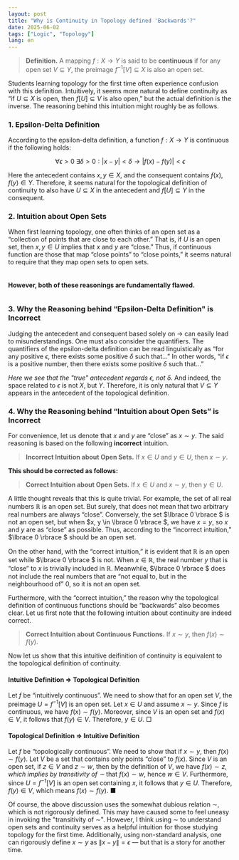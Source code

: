 ```yaml
---
layout: post
title: "Why is Continuity in Topology defined 'Backwards'?"
date: 2025-06-02
tags: ["Logic", "Topology"]
lang: en
---
```


> **Definition.** A mapping $f: X \to Y$ is said to be **continuous** if for any open set $V \subseteq Y$, the preimage $f^{-1}[V] \subseteq X$ is also an open set.

Students learning topology for the first time often experience confusion with this definition. Intuitively, it seems more natural to define continuity as “if $U \subseteq X$ is open, then $f[U] \subseteq V$ is also open,” but the actual definition is the inverse. The reasoning behind this intuition might roughly be as follows.

### 1. Epsilon-Delta Definition

According to the epsilon-delta definition, a function $f: X \to Y$ is continuous if the following holds:

$$
\forall \epsilon > 0 \; \exists \delta > 0 : |x - y| < \delta \rightarrow |f(x) - f(y)| < \epsilon
$$

Here the antecedent contains $x, y \in X$, and the consequent contains $f(x), f(y) \in Y$. Therefore, it seems natural for the topological definition of continuity to also have $U \subseteq X$ in the antecedent and $f[U] \subseteq Y$ in the consequent.

### 2. Intuition about Open Sets

When first learning topology, one often thinks of an open set as a “collection of points that are close to each other.” That is, if $U$ is an open set, then $x, y \in U$ implies that $x$ and $y$ are “close.” Thus, if continuous function are those that map “close points” to “close points,” it seems natural to require that they map open sets to open sets.

<div style="margin: 2.5em 0;">
</div>

**However, both of these reasonings are fundamentally flawed.**

<div style="margin: 2.5em 0;">
</div>

### 3. Why the Reasoning behind “Epsilon-Delta Definition" is Incorrect

Judging the antecedent and consequent based solely on $\rightarrow$ can easily lead to misunderstandings. One must also consider the quantifiers. The quantifiers of the epsilon-delta definition can be read linguistically as “for any positive $\epsilon$, there exists some positive $\delta$ such that...” In other words, “if $\epsilon$ is a positive number, then there exists some positive $\delta$ such that...”

_Here we see that the "true" antecedent regards $\epsilon$\, not $\delta$._ And indeed, the space related to $\epsilon$ is not $X$, but $Y$. Therefore, it is only natural that $V \subseteq Y$ appears in the antecedent of the topological definition.

### 4. Why the Reasoning behind “Intuition about Open Sets” is Incorrect

For convenience, let us denote that $x$ and $y$ are “close” as $x \sim y$. The said reasoning is based on the following **incorrect** intuition.

> **Incorrect Intuition about Open Sets.** If $x \in U$ and $y \in U$, then $x \sim y$.

**This should be corrected as follows:**

> **Correct Intuition about Open Sets.** If $x \in U$ and $x \sim y$, then $y \in U$.

A little thought reveals that this is quite trivial. For example, the set of all real numbers $\mathbb{R}$ is an open set. But surely, that does not mean that two arbitrary real numbers are always “close”. Conversely, the set $\lbrace  0 \rbrace $ is not an open set, but when $x, y \in \lbrace  0 \rbrace $, we have $x = y$, so $x$ and $y$ are as “close” as possible. Thus, according to the “incorrect intuition,” $\lbrace 0 \rbrace $ should be an open set.

On the other hand, with the “correct intuition,” it is evident that $\mathbb{R}$ is an open set while $\lbrace  0 \rbrace $ is not. When $x \in \mathbb{R}$, the real number $y$ that is “close” to $x$ is trivially included in $\mathbb{R}$. Meanwhile, $\lbrace  0 \rbrace $ does not include the real numbers that are “not equal to, but in the neighbourhood of” $0$, so it is not an open set.

Furthermore, with the “correct intuition,” the reason why the topological definition of continuous functions should be “backwards” also becomes clear. Let us first note that the following intuition about continuity are indeed correct.

> **Correct Intuition about Continuous Functions.** If $x \sim y$, then $f(x) \sim f(y)$.

Now let us show that this intuitive deifinition of continuity is equivalent to the topological definition of continuity.

#### Intuitive Definition => Topological Definition

Let $f$ be “intuitively continuous”. We need to show that for an open set $V$, the preimage $U = f^{-1}[V]$ is an open set. Let $x \in U$ and assume $x \sim y$. Since $f$ is continuous, we have $f(x) \sim f(y)$. Moreover, since $V$ is an open set and $f(x) \in V$, it follows that $f(y) \in V$. Therefore, $y \in U$. □

#### Topological Definition => Intuitive Definition

Let $f$ be “topologically continuous”. We need to show that if $x \sim y$, then $f(x) \sim f(y)$. Let $V$ be a set that contains only points “close” to $f(x)$. Since $V$ is an open set, if $z \in V$ and $z \sim w$, then by the definition of $V$, we have $f(x) \sim z$, _which implies by transitivity of $\sim$_ that $f(x) \sim w$, hence $w \in V$. Furthermore, since $U = f^{-1}[V]$ is an open set containing $x$, it follows that $y \in U$. Therefore, $f(y) \in V$, which means $f(x) \sim f(y)$. ■

Of course, the above discussion uses the somewhat dubious relation $\sim$, which is not rigorously defined. This may have caused some to feel uneasy in invoking the "transitivity of $\sim$". However, I think using $\sim$ to understand open sets and continuity serves as a helpful intuition for those studying topology for the first time. Additionally, using non-standard analysis, one can rigorously define $x \sim y$ as $\|x - y\| = \epsilon$ — but that is a story for another time.
